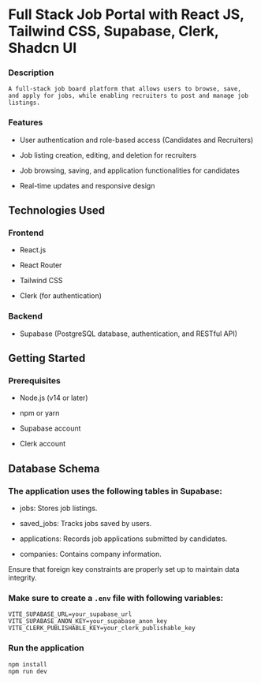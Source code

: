 # Full Stack Job Portal with React JS, Tailwind CSS, Supabase, Clerk, Shadcn UI

### Description
```
A full-stack job board platform that allows users to browse, save,
and apply for jobs, while enabling recruiters to post and manage job listings.​
```
### Features
- User authentication and role-based access (Candidates and Recruiters)

- Job listing creation, editing, and deletion for recruiters

- Job browsing, saving, and application functionalities for candidates

- Real-time updates and responsive design

## Technologies Used
### Frontend
- React.js
  
- React Router
  
- Tailwind CSS
  
- Clerk (for authentication)

### Backend
- Supabase (PostgreSQL database, authentication, and RESTful API)

## Getting Started
### Prerequisites
- Node.js (v14 or later)
  
- npm or yarn
  
- Supabase account
  
- Clerk account

## Database Schema

### The application uses the following tables in Supabase:​

- jobs: Stores job listings.

- saved_jobs: Tracks jobs saved by users.

- applications: Records job applications submitted by candidates.

- companies: Contains company information.​

Ensure that foreign key constraints are properly set up to maintain data integrity.


### Make sure to create a `.env` file with following variables:

```
VITE_SUPABASE_URL=your_supabase_url
VITE_SUPABASE_ANON_KEY=your_supabase_anon_key
VITE_CLERK_PUBLISHABLE_KEY=your_clerk_publishable_key
```

### Run the application
```
npm install
npm run dev
```
